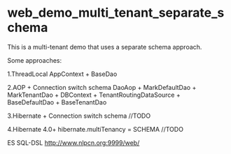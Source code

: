 # web_demo_multi_tenant_separate_schema

This is a multi-tenant demo that uses a separate schema approach.

Some approaches:

1.ThreadLocal
AppContext + BaseDao

2.AOP + Connection switch schema
DaoAop + MarkDefaultDao + MarkTenantDao + DBContext + TenantRoutingDataSource + BaseDefaultDao + BaseTenantDao

3.Hibernate + Connection switch schema
//TODO

4.Hibernate 4.0+
hibernate.multiTenancy = SCHEMA
//TODO



ES SQL-DSL
http://www.nlpcn.org:9999/web/